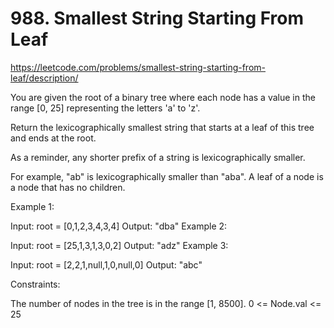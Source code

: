 # 988. Smallest String Starting From Leaf

<https://leetcode.com/problems/smallest-string-starting-from-leaf/description/>

You are given the root of a binary tree where each node has a value in the range [0, 25] representing the letters 'a' to 'z'.

Return the lexicographically smallest string that starts at a leaf of this tree and ends at the root.

As a reminder, any shorter prefix of a string is lexicographically smaller.

For example, "ab" is lexicographically smaller than "aba".
A leaf of a node is a node that has no children.

 

Example 1:


Input: root = [0,1,2,3,4,3,4]
Output: "dba"
Example 2:


Input: root = [25,1,3,1,3,0,2]
Output: "adz"
Example 3:


Input: root = [2,2,1,null,1,0,null,0]
Output: "abc"
 

Constraints:

The number of nodes in the tree is in the range [1, 8500].
0 <= Node.val <= 25